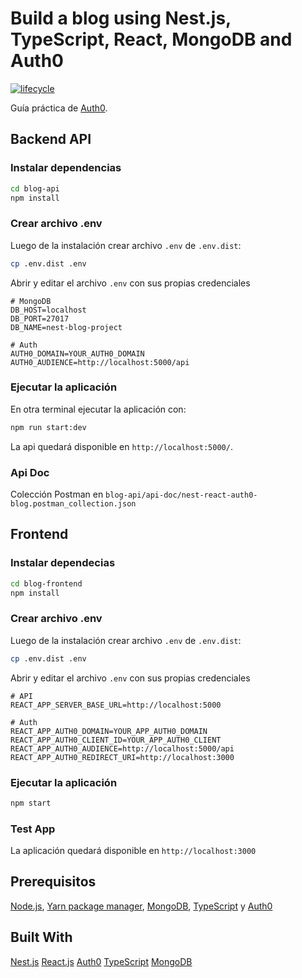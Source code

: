 # Build a blog using Nest.js, TypeScript, React, MongoDB and Auth0

[![lifecycle](https://img.shields.io/badge/lifecycle-experimental-orange.svg)](https://www.tidyverse.org/lifecycle/#experimental)

Guía práctica de [Auth0](https://auth0.com/blog/modern-full-stack-development-with-nestjs-react-typescript-and-mongodb-part-1).

## Backend API

### Instalar dependencias

```bash
cd blog-api
npm install
```

### Crear archivo .env

Luego de la instalación crear archivo `.env` de `.env.dist`:

```bash
cp .env.dist .env
```

Abrir y editar el archivo `.env` con sus propias credenciales

```
# MongoDB
DB_HOST=localhost
DB_PORT=27017
DB_NAME=nest-blog-project

# Auth
AUTH0_DOMAIN=YOUR_AUTH0_DOMAIN
AUTH0_AUDIENCE=http://localhost:5000/api
```

### Ejecutar la aplicación

En otra terminal ejecutar la aplicación con:

```bash
npm run start:dev
```

La api quedará disponible en `http://localhost:5000/`.

### Api Doc

Colección Postman en `blog-api/api-doc/nest-react-auth0-blog.postman_collection.json`

## Frontend

### Instalar dependecias

```bash
cd blog-frontend
npm install
```

### Crear archivo .env

Luego de la instalación crear archivo `.env` de `.env.dist`:

```bash
cp .env.dist .env
```

Abrir y editar el archivo `.env` con sus propias credenciales

```
# API
REACT_APP_SERVER_BASE_URL=http://localhost:5000

# Auth
REACT_APP_AUTH0_DOMAIN=YOUR_APP_AUTH0_DOMAIN
REACT_APP_AUTH0_CLIENT_ID=YOUR_APP_AUTH0_CLIENT
REACT_APP_AUTH0_AUDIENCE=http://localhost:5000/api
REACT_APP_AUTH0_REDIRECT_URI=http://localhost:3000
```

### Ejecutar la aplicación

```bash
npm start
```

### Test App

La aplicación quedará disponible en `http://localhost:3000`

## Prerequisitos

[Node.js](https://nodejs.org/en/), [Yarn package manager](https://yarnpkg.com/lang/en/docs/install/#mac-stable), [MongoDB](https://docs.mongodb.com/v3.2/installation/), [TypeScript](https://www.typescriptlang.org/) y [Auth0](https://manage.auth0.com/dashboard)

## Built With

[Nest.js]()
[React.js]()
[Auth0]()
[TypeScript]()
[MongoDB]()
